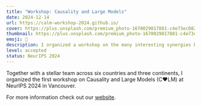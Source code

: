 ```yaml
---
title: "Workshop: Causality and Large Models"
date: 2024-12-14
url: https://calm-workshop-2024.github.io/
cover: https://plus.unsplash.com/premium_photo-1670029017881-c4e73ec0827c?ixlib=rb-4.0.3&ixid=M3wxMjA3fDB8MHxwaG90by1wYWdlfHx8fGVufDB8fHx8fA%3D%3D&auto=format&fit=crop&w=1440&q=80
thumbnail: https://plus.unsplash.com/premium_photo-1670029017881-c4e73ec0827c?ixlib=rb-4.0.3&ixid=M3wxMjA3fDB8MHxwaG90by1wYWdlfHx8fGVufDB8fHx8fA%3D%3D&auto=format&fit=crop&w=480&q=80
emoji: 💖
description: I organized a workshop on the many interesting synergies between causality and large models
level: accepted
status: NeurIPS 2024
---
```


Together with a stellar team across six countries and three continents, I organized the first workshop on Causality and Large Models (C♥️LM) at NeurIPS 2024 in Vancouver.

For more information check out our [website](https://calm-workshop-2024.github.io/).

